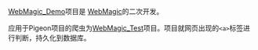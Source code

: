 [WebMagic_Demo](https://github.com/GBXU/Pigeon/tree/master/WebMagic_Demo)项目是
[WebMagic](https://github.com/code4craft/webmagic)的二次开发。

应用于Pigeon项目的爬虫为[WebMagic_Test](https://github.com/GBXU/Pigeon/tree/master/WebMagic_Test)项目。项目就网页出现的`<a>`标签进行判断，持久化到数据库。